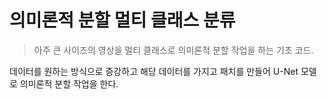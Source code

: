 # 의미론적 분할 멀티 클래스 분류
> 아주 큰 사이즈의 영상을 멀티 클래스로 의미론적 분할 작업을 하는 기초 코드.

데이터를 원하는 방식으로 증강하고 해당 데이터를 가지고 패치를 만들어 U-Net 모델로 의미론적 분할 작업을 한다.


